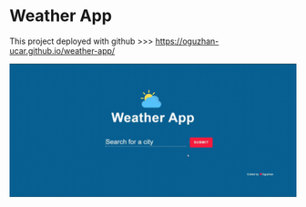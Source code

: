 # Weather App

This project deployed with github >>> https://oguzhan-ucar.github.io/weather-app/

<img src="weather-app.gif">
